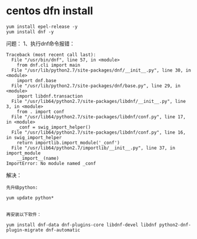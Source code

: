 # centos dfn install

	yum install epel-release -y
	yum install dnf -y
	

问题：
1、执行dnf命令报错：

	Traceback (most recent call last):
	  File "/usr/bin/dnf", line 57, in <module>
		from dnf.cli import main
	  File "/usr/lib/python2.7/site-packages/dnf/__init__.py", line 30, in <module>
		import dnf.base
	  File "/usr/lib/python2.7/site-packages/dnf/base.py", line 29, in <module>
		import libdnf.transaction
	  File "/usr/lib64/python2.7/site-packages/libdnf/__init__.py", line 3, in <module>
		from . import conf
	  File "/usr/lib64/python2.7/site-packages/libdnf/conf.py", line 17, in <module>
		_conf = swig_import_helper()
	  File "/usr/lib64/python2.7/site-packages/libdnf/conf.py", line 16, in swig_import_helper
		return importlib.import_module('_conf')
	  File "/usr/lib64/python2.7/importlib/__init__.py", line 37, in import_module
		__import__(name)
	ImportError: No module named _conf
	
	
解决：
	
	先升级python:

	yum update python*


	再安装以下软件：

	yum install dnf-data dnf-plugins-core libdnf-devel libdnf python2-dnf-plugin-migrate dnf-automatic